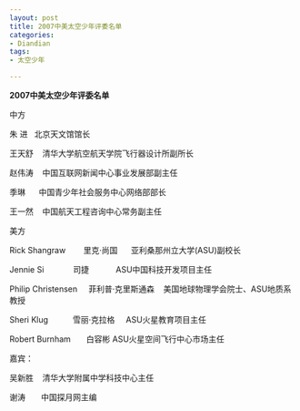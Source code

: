 ```yaml
---
layout: post
title: 2007中美太空少年评委名单
categories:
- Diandian
tags:
- 太空少年

---
```

<p><strong>2007</strong><strong>中美太空少年评委名单</strong></p>
<p>中方</p>
<p>朱 进 &nbsp;&nbsp;北京天文馆馆长</p>
<p>王天舒 &nbsp;&nbsp;&nbsp;清华大学航空航天学院飞行器设计所副所长</p>
<p>赵伟涛&nbsp;&nbsp;&nbsp; 中国互联网新闻中心事业发展部副主任</p>
<p>季琳 &nbsp;&nbsp;&nbsp;&nbsp;&nbsp;中国青少年社会服务中心网络部部长</p>
<p>王一然&nbsp;&nbsp;&nbsp; 中国航天工程咨询中心常务副主任</p>
<p> </p>
<p>美方</p>
<p>Rick Shangraw&nbsp;&nbsp;&nbsp;&nbsp;&nbsp;&nbsp;&nbsp; 里克&middot;尚国&nbsp;&nbsp;&nbsp;&nbsp;&nbsp; 亚利桑那州立大学(ASU)副校长</p>
<p>Jennie Si&nbsp;&nbsp;&nbsp;&nbsp;&nbsp;&nbsp;&nbsp;&nbsp;&nbsp;&nbsp;&nbsp;&nbsp; 司捷&nbsp;&nbsp;&nbsp;&nbsp;&nbsp;&nbsp;&nbsp;&nbsp;&nbsp;&nbsp;&nbsp; ASU中国科技开发项目主任 </p>
<p>Philip Christensen&nbsp;&nbsp;&nbsp;&nbsp; 菲利普&middot;克里斯通森&nbsp;&nbsp;&nbsp; 美国地球物理学会院士、ASU地质系教授</p>
<p>Sheri Klug&nbsp;&nbsp;&nbsp;&nbsp;&nbsp;&nbsp;&nbsp;&nbsp;&nbsp;&nbsp; 雪丽&middot;克拉格&nbsp;&nbsp;&nbsp;&nbsp; ASU火星教育项目主任</p>
<p>Robert Burnham&nbsp;&nbsp;&nbsp;&nbsp;&nbsp;&nbsp; 白容彬 ASU火星空间飞行中心市场主任</p>
<p> </p>
<p>嘉宾：</p>
<p>吴新胜&nbsp;&nbsp;&nbsp; 清华大学附属中学科技中心主任</p>
<p>谢涛&nbsp;&nbsp;&nbsp;&nbsp;&nbsp;&nbsp; 中国探月网主编</p>
